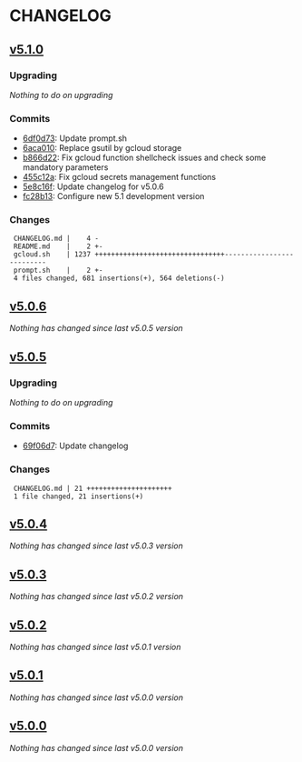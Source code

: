 # CHANGELOG

## [v5.1.0](https://github.com/softspring/bash-utils/releases/tag/v5.1.0)

### Upgrading

*Nothing to do on upgrading*

### Commits

- [6df0d73](https://github.com/softspring/bash-utils/commit/6df0d73bad596da47e2338661bf5a0bf05435386): Update prompt.sh
- [6aca010](https://github.com/softspring/bash-utils/commit/6aca010dbfb828d2240029d14d4991ed23609bad): Replace gsutil by gcloud storage
- [b866d22](https://github.com/softspring/bash-utils/commit/b866d22c0ce1be1d4cc71ff869b42c4b846613d9): Fix gcloud function shellcheck issues and check some mandatory parameters
- [455c12a](https://github.com/softspring/bash-utils/commit/455c12a4c9f424866ce0a162b1dca166ea78ac9a): Fix gcloud secrets management functions
- [5e8c16f](https://github.com/softspring/bash-utils/commit/5e8c16f1d4aa0f6d200296646f704c2994549e76): Update changelog for v5.0.6
- [fc28b13](https://github.com/softspring/bash-utils/commit/fc28b1370d3da377d80cdcb97cdd2ee53d897a32): Configure new 5.1 development version

### Changes

```
 CHANGELOG.md |    4 -
 README.md    |    2 +-
 gcloud.sh    | 1237 ++++++++++++++++++++++++++++++++--------------------------
 prompt.sh    |    2 +-
 4 files changed, 681 insertions(+), 564 deletions(-)
```

## [v5.0.6](https://github.com/softspring/bash-utils/releases/tag/v5.0.6)

*Nothing has changed since last v5.0.5 version*

## [v5.0.5](https://github.com/softspring/bash-utils/releases/tag/v5.0.5)

### Upgrading

*Nothing to do on upgrading*

### Commits

- [69f06d7](https://github.com/softspring/bash-utils/commit/69f06d7f6656fb8355759d130f30d2282d39e5ac): Update changelog

### Changes

```
 CHANGELOG.md | 21 +++++++++++++++++++++
 1 file changed, 21 insertions(+)
```

## [v5.0.4](https://github.com/softspring/bash-utils/releases/tag/v5.0.4)

*Nothing has changed since last v5.0.3 version*

## [v5.0.3](https://github.com/softspring/bash-utils/releases/tag/v5.0.3)

*Nothing has changed since last v5.0.2 version*

## [v5.0.2](https://github.com/softspring/bash-utils/releases/tag/v5.0.2)

*Nothing has changed since last v5.0.1 version*

## [v5.0.1](https://github.com/softspring/bash-utils/releases/tag/v5.0.1)

*Nothing has changed since last v5.0.0 version*

## [v5.0.0](https://github.com/softspring/bash-utils/releases/tag/v5.0.0)

*Nothing has changed since last v5.0.0 version*

